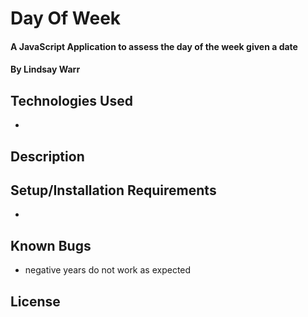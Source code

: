 # Day Of Week

#### A JavaScript Application to assess the day of the week given a date

#### By Lindsay Warr

## Technologies Used

* 

## Description

## Setup/Installation Requirements

* 

## Known Bugs

* negative years do not work as expected

## License